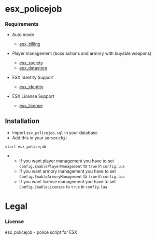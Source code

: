 # esx_policejob

### Requirements
* Auto mode
  * [esx_billing](https://github.com/FXServer-ESX/fxserver-esx_billing)

* Player management (boss actions and armory with buyable weapons)
  * [esx_society](https://github.com/FXServer-ESX/fxserver-esx_society)
  * [esx_datastore](https://github.com/FXServer-ESX/fxserver-esx_datastore)

* ESX Identity Support
  * [esx_identity](https://github.com/ESX-Org/esx_identity)

* ESX License Support
  * [esx_license](https://github.com/ESX-Org/esx_license)




## Installation
- Import `esx_policejob.sql` in your database
- Add this in your server.cfg :

```
start esx_policejob
```
-  * If you want player management you have to set `Config.EnablePlayerManagement` to `true` in `config.lua`
   * If you want armory management you have to set `Config.EnableArmoryManagement` to `true` in `config.lua`
   * If you want license management you have to set `Config.EnableLicenses` to `true` in `config.lua`

# Legal
### License
esx_policejob - police script for ESX
